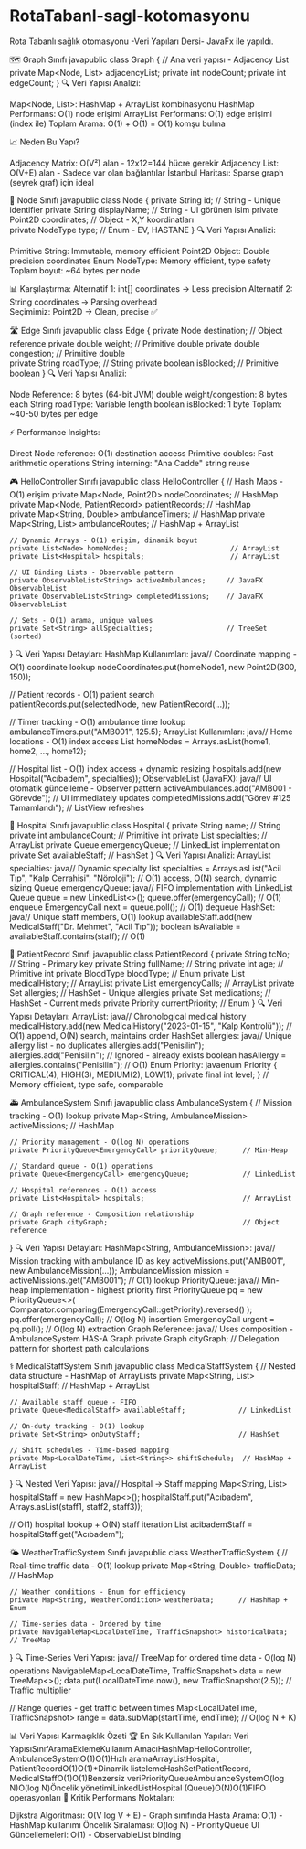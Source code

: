 # RotaTabanl-sagl-kotomasyonu
Rota Tabanlı sağlık otomasyonu -Veri Yapıları Dersi- JavaFx ile yapıldı.

🗺️ Graph Sınıfı
javapublic class Graph {
    // Ana veri yapısı - Adjacency List
    private Map<Node, List<Edge>> adjacencyList;
    private int nodeCount;
    private int edgeCount;
}
🔍 Veri Yapısı Analizi:

Map<Node, List<Edge>>: HashMap + ArrayList kombinasyonu
HashMap Performans: O(1) node erişimi
ArrayList Performans: O(1) edge erişimi (index ile)
Toplam Arama: O(1) + O(1) = O(1) komşu bulma

📈 Neden Bu Yapı?

Adjacency Matrix: O(V²) alan - 12x12=144 hücre gerekir
Adjacency List: O(V+E) alan - Sadece var olan bağlantılar
İstanbul Haritası: Sparse graph (seyrek graf) için ideal


🏥 Node Sınıfı
javapublic class Node {
    private String id;                    // String - Unique identifier
    private String displayName;           // String - UI görünen isim
    private Point2D coordinates;          // Object - X,Y koordinatları  
    private NodeType type;               // Enum - EV, HASTANE
}
🔍 Veri Yapısı Analizi:

Primitive String: Immutable, memory efficient
Point2D Object: Double precision coordinates
Enum NodeType: Memory efficient, type safety
Toplam boyut: ~64 bytes per node

📊 Karşılaştırma:
Alternatif 1: int[] coordinates     → Less precision
Alternatif 2: String coordinates    → Parsing overhead  
Seçimimiz: Point2D                  → Clean, precise ✅

🛣️ Edge Sınıfı
javapublic class Edge {
    private Node destination;             // Object reference
    private double weight;               // Primitive double
    private double congestion;           // Primitive double  
    private String roadType;             // String
    private boolean isBlocked;           // Primitive boolean
}
🔍 Veri Yapısı Analizi:

Node Reference: 8 bytes (64-bit JVM)
double weight/congestion: 8 bytes each
String roadType: Variable length
boolean isBlocked: 1 byte
Toplam: ~40-50 bytes per edge

⚡ Performance Insights:

Direct Node reference: O(1) destination access
Primitive doubles: Fast arithmetic operations
String interning: "Ana Cadde" string reuse


🎮 HelloController Sınıfı
javapublic class HelloController {
    // Hash Maps - O(1) erişim
    private Map<Node, Point2D> nodeCoordinates;           // HashMap
    private Map<Node, PatientRecord> patientRecords;      // HashMap  
    private Map<String, Double> ambulanceTimers;         // HashMap
    private Map<String, List<Point2D>> ambulanceRoutes;  // HashMap + ArrayList
    
    // Dynamic Arrays - O(1) erişim, dinamik boyut
    private List<Node> homeNodes;                         // ArrayList
    private List<Hospital> hospitals;                     // ArrayList
    
    // UI Binding Lists - Observable pattern
    private ObservableList<String> activeAmbulances;     // JavaFX ObservableList
    private ObservableList<String> completedMissions;    // JavaFX ObservableList
    
    // Sets - O(1) arama, unique values
    private Set<String> allSpecialties;                  // TreeSet (sorted)
}
🔍 Veri Yapısı Detayları:
HashMap Kullanımları:
java// Coordinate mapping - O(1) coordinate lookup
nodeCoordinates.put(homeNode1, new Point2D(300, 150));

// Patient records - O(1) patient search  
patientRecords.put(selectedNode, new PatientRecord(...));

// Timer tracking - O(1) ambulance time lookup
ambulanceTimers.put("AMB001", 125.5);
ArrayList Kullanımları:
java// Home locations - O(1) index access
List<Node> homeNodes = Arrays.asList(home1, home2, ..., home12);

// Hospital list - O(1) index access + dynamic resizing
hospitals.add(new Hospital("Acıbadem", specialties));
ObservableList (JavaFX):
java// UI otomatik güncelleme - Observer pattern
activeAmbulances.add("AMB001 - Görevde"); // UI immediately updates
completedMissions.add("Görev #125 Tamamlandı"); // ListView refreshes

🏥 Hospital Sınıfı
javapublic class Hospital {
    private String name;                          // String
    private int ambulanceCount;                   // Primitive int
    private List<String> specialties;            // ArrayList<String>
    private Queue<EmergencyCall> emergencyQueue; // LinkedList implementation
    private Set<MedicalStaff> availableStaff;   // HashSet
}
🔍 Veri Yapısı Analizi:
ArrayList<String> specialties:
java// Dynamic specialty list
specialties = Arrays.asList("Acil Tıp", "Kalp Cerrahisi", "Nöroloji");
// O(1) access, O(N) search, dynamic sizing
Queue<EmergencyCall> emergencyQueue:
java// FIFO implementation with LinkedList
Queue<EmergencyCall> queue = new LinkedList<>();
queue.offer(emergencyCall);    // O(1) enqueue
EmergencyCall next = queue.poll(); // O(1) dequeue
HashSet<MedicalStaff>:
java// Unique staff members, O(1) lookup
availableStaff.add(new MedicalStaff("Dr. Mehmet", "Acil Tıp"));
boolean isAvailable = availableStaff.contains(staff); // O(1)

👤 PatientRecord Sınıfı
javapublic class PatientRecord {
    private String tcNo;                                // String - Primary key
    private String fullName;                           // String
    private int age;                                   // Primitive int
    private BloodType bloodType;                       // Enum
    private List<MedicalHistory> medicalHistory;       // ArrayList
    private List<EmergencyCall> emergencyCalls;        // ArrayList
    private Set<String> allergies;                     // HashSet - Unique allergies
    private Set<String> medications;                   // HashSet - Current meds
    private Priority currentPriority;                  // Enum
}
🔍 Veri Yapısı Detayları:
ArrayList<MedicalHistory>:
java// Chronological medical history
medicalHistory.add(new MedicalHistory("2023-01-15", "Kalp Kontrolü"));
// O(1) append, O(N) search, maintains order
HashSet<String> allergies:
java// Unique allergy list - no duplicates
allergies.add("Penisilin");
allergies.add("Penisilin"); // Ignored - already exists
boolean hasAllergy = allergies.contains("Penisilin"); // O(1)
Enum Priority:
javaenum Priority {
    CRITICAL(4), HIGH(3), MEDIUM(2), LOW(1);
    private final int level;
}
// Memory efficient, type safe, comparable

🚑 AmbulanceSystem Sınıfı
javapublic class AmbulanceSystem {
    // Mission tracking - O(1) lookup
    private Map<String, AmbulanceMission> activeMissions;    // HashMap
    
    // Priority management - O(log N) operations  
    private PriorityQueue<EmergencyCall> priorityQueue;      // Min-Heap
    
    // Standard queue - O(1) operations
    private Queue<EmergencyCall> emergencyQueue;             // LinkedList
    
    // Hospital references - O(1) access
    private List<Hospital> hospitals;                        // ArrayList
    
    // Graph reference - Composition relationship  
    private Graph cityGraph;                                 // Object reference
}
🔍 Veri Yapısı Detayları:
HashMap<String, AmbulanceMission>:
java// Mission tracking with ambulance ID as key
activeMissions.put("AMB001", new AmbulanceMission(...));
AmbulanceMission mission = activeMissions.get("AMB001"); // O(1) lookup
PriorityQueue<EmergencyCall>:
java// Min-heap implementation - highest priority first
PriorityQueue<EmergencyCall> pq = new PriorityQueue<>(
    Comparator.comparing(EmergencyCall::getPriority).reversed()
);
pq.offer(emergencyCall);           // O(log N) insertion
EmergencyCall urgent = pq.poll();  // O(log N) extraction
Graph Reference:
java// Uses composition - AmbulanceSystem HAS-A Graph
private Graph cityGraph;
// Delegation pattern for shortest path calculations

⚕️ MedicalStaffSystem Sınıfı
javapublic class MedicalStaffSystem {
    // Nested data structure - HashMap of ArrayLists
    private Map<String, List<MedicalStaff>> hospitalStaff;   // HashMap + ArrayList
    
    // Available staff queue - FIFO
    private Queue<MedicalStaff> availableStaff;             // LinkedList
    
    // On-duty tracking - O(1) lookup
    private Set<String> onDutyStaff;                        // HashSet
    
    // Shift schedules - Time-based mapping
    private Map<LocalDateTime, List<String>> shiftSchedule;  // HashMap + ArrayList
}
🔍 Nested Veri Yapısı:
java// Hospital → Staff mapping
Map<String, List<MedicalStaff>> hospitalStaff = new HashMap<>();
hospitalStaff.put("Acıbadem", Arrays.asList(staff1, staff2, staff3));

// O(1) hospital lookup + O(N) staff iteration
List<MedicalStaff> acibademStaff = hospitalStaff.get("Acıbadem");

🌤️ WeatherTrafficSystem Sınıfı
javapublic class WeatherTrafficSystem {
    // Real-time traffic data - O(1) lookup
    private Map<String, Double> trafficData;                // HashMap
    
    // Weather conditions - Enum for efficiency
    private Map<String, WeatherCondition> weatherData;      // HashMap + Enum
    
    // Time-series data - Ordered by time
    private NavigableMap<LocalDateTime, TrafficSnapshot> historicalData; // TreeMap
}
🔍 Time-Series Veri Yapısı:
java// TreeMap for ordered time data - O(log N) operations
NavigableMap<LocalDateTime, TrafficSnapshot> data = new TreeMap<>();
data.put(LocalDateTime.now(), new TrafficSnapshot(2.5)); // Traffic multiplier

// Range queries - get traffic between times
Map<LocalDateTime, TrafficSnapshot> range = 
    data.subMap(startTime, endTime); // O(log N + K)

📊 Veri Yapısı Karmaşıklık Özeti
🏆 En Sık Kullanılan Yapılar:
Veri YapısıSınıfAramaEklemeKullanım AmacıHashMapHelloController, AmbulanceSystemO(1)O(1)Hızlı aramaArrayListHospital, PatientRecordO(1)O(1)*Dinamik listelemeHashSetPatientRecord, MedicalStaffO(1)O(1)Benzersiz veriPriorityQueueAmbulanceSystemO(log N)O(log N)Öncelik yönetimiLinkedListHospital (Queue)O(N)O(1)FIFO operasyonları
🎯 Kritik Performans Noktaları:

Dijkstra Algoritması: O(V log V + E) - Graph sınıfında
Hasta Arama: O(1) - HashMap kullanımı
Öncelik Sıralaması: O(log N) - PriorityQueue
UI Güncellemeleri: O(1) - ObservableList binding
